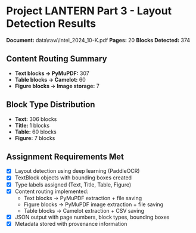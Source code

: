 # Project LANTERN Part 3 - Layout Detection Results

**Document:** data\raw\Intel_2024_10-K.pdf
**Pages:** 20
**Blocks Detected:** 374

## Content Routing Summary

- **Text blocks → PyMuPDF:** 307
- **Table blocks → Camelot:** 60
- **Figure blocks → Image storage:** 7

## Block Type Distribution

- **Text:** 306 blocks
- **Title:** 1 blocks
- **Table:** 60 blocks
- **Figure:** 7 blocks

## Assignment Requirements Met

- [x] Layout detection using deep learning (PaddleOCR)
- [x] TextBlock objects with bounding boxes created
- [x] Type labels assigned (Text, Title, Table, Figure)
- [x] Content routing implemented:
  - Text blocks → PyMuPDF extraction + file saving
  - Figure blocks → PyMuPDF image extraction + file saving
  - Table blocks → Camelot extraction + CSV saving
- [x] JSON output with page numbers, block types, bounding boxes
- [x] Metadata stored with provenance information

